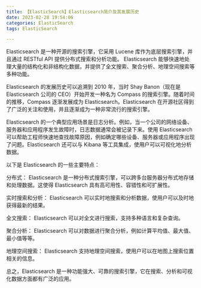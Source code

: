 ```yaml
---
title: 【ElasticSearch】Elasticsearch简介及其发展历史
date: 2023-02-28 19:54:06
categories: ElasticSearch
tags: ElasticSearch

---
```


Elasticsearch 是一种开源的搜索引擎，它采用 Lucene 库作为底层搜索引擎，并且通过 RESTful API 提供分布式搜索和分析功能。 Elasticsearch 能够快速地处理大量的结构化和非结构化数据，并提供了全文搜索、聚合分析、地理空间搜索等多种功能。

<!-- more --> 

Elasticsearch 的发展历史可以追溯到 2010 年，当时 Shay Banon（现在是 Elasticsearch 公司的 CEO）开始开发一种名为 Compass 的搜索引擎。随着时间的推移，Compass 逐渐发展成为 Elasticsearch。Elasticsearch 在开源社区得到了广泛的关注和使用，并且逐渐成为一种非常流行的搜索引擎。

Elasticsearch 的一个典型应用场景是日志分析。例如，当一个公司的网络设备、服务器和应用程序发生故障时，日志数据通常会被记录下来。使用 Elasticsearch 可以帮助工程师快速地查找故障原因，例如确定哪些设备、服务器或应用程序出现了问题。Elasticsearch 还可以与 Kibana 等工具集成，使用户可以可视化地分析数据。

以下是 Elasticsearch 的一些主要特点：

分布式： Elasticsearch 是一种分布式搜索引擎，可以跨多台服务器分布式地存储和处理数据。这使得 Elasticsearch 具有高可用性、容错性和可扩展性。

实时搜索和分析： Elasticsearch 可以实时地搜索和分析数据，使用户可以及时地获得最新的结果。

全文搜索： Elasticsearch 可以对全文进行搜索，支持多种语言和复杂查询。

聚合分析： Elasticsearch 可以对数据进行聚合分析，例如计算平均值、最大值、最小值等等。

地理空间搜索： Elasticsearch 支持地理空间搜索，使用户可以在地图上搜索位置相关的信息。

总之，Elasticsearch 是一种功能强大、可靠的搜索引擎，它在搜索、分析和可视化数据方面都有广泛的应用。